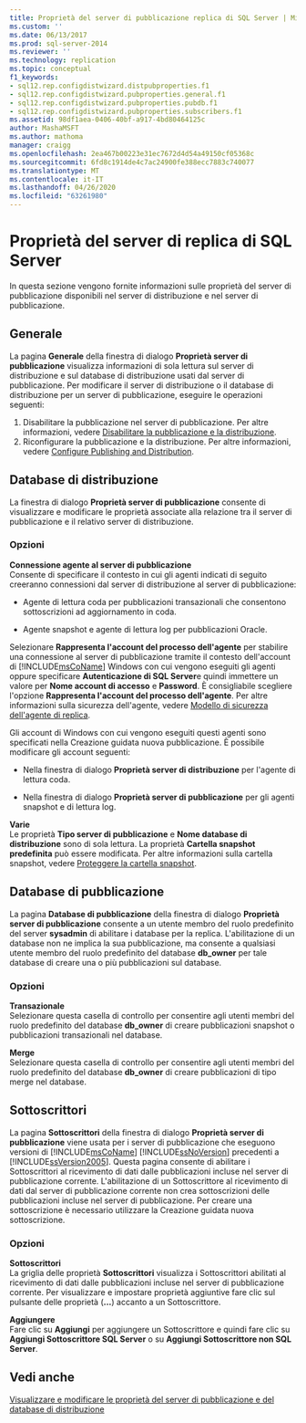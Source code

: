 ```yaml
---
title: Proprietà del server di pubblicazione replica di SQL Server | Microsoft Docs
ms.custom: ''
ms.date: 06/13/2017
ms.prod: sql-server-2014
ms.reviewer: ''
ms.technology: replication
ms.topic: conceptual
f1_keywords:
- sql12.rep.configdistwizard.distpubproperties.f1
- sql12.rep.configdistwizard.pubproperties.general.f1
- sql12.rep.configdistwizard.pubproperties.pubdb.f1
- sql12.rep.configdistwizard.pubproperties.subscribers.f1
ms.assetid: 98df1aea-0406-40bf-a917-4bd80464125c
author: MashaMSFT
ms.author: mathoma
manager: craigg
ms.openlocfilehash: 2ea467b00223e31ec7672d4d54a49150cf05368c
ms.sourcegitcommit: 6fd8c1914de4c7ac24900fe388ecc7883c740077
ms.translationtype: MT
ms.contentlocale: it-IT
ms.lasthandoff: 04/26/2020
ms.locfileid: "63261980"
---
```

# <a name="sql-server-replication-publisher-properties"></a>Proprietà del server di replica di SQL Server
  In questa sezione vengono fornite informazioni sulle proprietà del server di pubblicazione disponibili nel server di distribuzione e nel server di pubblicazione. 

## <a name="general"></a>Generale  
   La pagina **Generale** della finestra di dialogo **Proprietà server di pubblicazione** visualizza informazioni di sola lettura sul server di distribuzione e sul database di distribuzione usati dal server di pubblicazione. Per modificare il server di distribuzione o il database di distribuzione per un server di pubblicazione, eseguire le operazioni seguenti:  
  
1.  Disabilitare la pubblicazione nel server di pubblicazione. Per altre informazioni, vedere [Disabilitare la pubblicazione e la distribuzione](disable-publishing-and-distribution.md).    
2.  Riconfigurare la pubblicazione e la distribuzione. Per altre informazioni, vedere [Configure Publishing and Distribution](configure-publishing-and-distribution.md).  

## <a name="distributor"></a>Database di distribuzione
   La finestra di dialogo **Proprietà server di pubblicazione** consente di visualizzare e modificare le proprietà associate alla relazione tra il server di pubblicazione e il relativo server di distribuzione.  
  
### <a name="options"></a>Opzioni  
 **Connessione agente al server di pubblicazione**  
 Consente di specificare il contesto in cui gli agenti indicati di seguito creeranno connessioni dal server di distribuzione al server di pubblicazione:  
  
-   Agente di lettura coda per pubblicazioni transazionali che consentono sottoscrizioni ad aggiornamento in coda.  
  
-   Agente snapshot e agente di lettura log per pubblicazioni Oracle.  
  
 Selezionare **Rappresenta l'account del processo dell'agente** per stabilire una connessione al server di pubblicazione tramite il contesto dell'account di [!INCLUDE[msCoName](../../includes/msconame-md.md)] Windows con cui vengono eseguiti gli agenti oppure specificare **Autenticazione di SQL Server**e quindi immettere un valore per **Nome account di accesso** e **Password**. È consigliabile scegliere l'opzione **Rappresenta l'account del processo dell'agente**. Per altre informazioni sulla sicurezza dell'agente, vedere [Modello di sicurezza dell'agente di replica](security/replication-agent-security-model.md).  
  
 Gli account di Windows con cui vengono eseguiti questi agenti sono specificati nella Creazione guidata nuova pubblicazione. È possibile modificare gli account seguenti:  
  
-   Nella finestra di dialogo **Proprietà server di distribuzione** per l'agente di lettura coda.  
  
-   Nella finestra di dialogo **Proprietà server di pubblicazione** per gli agenti snapshot e di lettura log.  
  
 **Varie**  
 Le proprietà **Tipo server di pubblicazione** e **Nome database di distribuzione** sono di sola lettura. La proprietà **Cartella snapshot predefinita** può essere modificata. Per altre informazioni sulla cartella snapshot, vedere [Proteggere la cartella snapshot](security/secure-the-snapshot-folder.md).  
  

## <a name="publication-databases"></a>Database di pubblicazione
  La pagina **Database di pubblicazione** della finestra di dialogo **Proprietà server di pubblicazione** consente a un utente membro del ruolo predefinito del server **sysadmin** di abilitare i database per la replica. L'abilitazione di un database non ne implica la sua pubblicazione, ma consente a qualsiasi utente membro del ruolo predefinito del database **db_owner** per tale database di creare una o più pubblicazioni sul database.  
  
### <a name="options"></a>Opzioni  
 **Transazionale**  
 Selezionare questa casella di controllo per consentire agli utenti membri del ruolo predefinito del database **db_owner** di creare pubblicazioni snapshot o pubblicazioni transazionali nel database. 
  
 **Merge**  
 Selezionare questa casella di controllo per consentire agli utenti membri del ruolo predefinito del database **db_owner** di creare pubblicazioni di tipo merge nel database.  

## <a name="subscribers"></a>Sottoscrittori

  La pagina **Sottoscrittori** della finestra di dialogo **Proprietà server di pubblicazione** viene usata per i server di pubblicazione che eseguono versioni di [!INCLUDE[msCoName](../../includes/msconame-md.md)] [!INCLUDE[ssNoVersion](../../includes/ssnoversion-md.md)] precedenti a [!INCLUDE[ssVersion2005](../../includes/ssversion2005-md.md)]. Questa pagina consente di abilitare i Sottoscrittori al ricevimento di dati dalle pubblicazioni incluse nel server di pubblicazione corrente. L'abilitazione di un Sottoscrittore al ricevimento di dati dal server di pubblicazione corrente non crea sottoscrizioni delle pubblicazioni incluse nel server di pubblicazione. Per creare una sottoscrizione è necessario utilizzare la Creazione guidata nuova sottoscrizione.  
  
### <a name="options"></a>Opzioni  
 **Sottoscrittori**  
 La griglia delle proprietà **Sottoscrittori** visualizza i Sottoscrittori abilitati al ricevimento di dati dalle pubblicazioni incluse nel server di pubblicazione corrente. Per visualizzare e impostare proprietà aggiuntive fare clic sul pulsante delle proprietà (**...**) accanto a un Sottoscrittore.  
  
 **Aggiungere**  
 Fare clic su **Aggiungi** per aggiungere un Sottoscrittore e quindi fare clic su **Aggiungi Sottoscrittore SQL Server** o su **Aggiungi Sottoscrittore non SQL Server**.  

## <a name="see-also"></a>Vedi anche  
 [Visualizzare e modificare le proprietà del server di pubblicazione e del database di distribuzione](view-and-modify-distributor-and-publisher-properties.md)   

  
  
